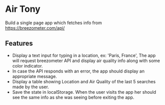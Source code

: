 # Air Tony

Build a single page app which fetches info from https://breezometer.com/api/

## Features
* Display a text input for typing in a location, ex: 'Paris, France', The app will request breezometer  API and display air quality info along with some color indicator.
* In case the API responds with an error, the app should display an appropriate message.
* Display a table showing Location and Air Quality of the last 5 searches made by the user.
* Save the state in localStorage. When the user visits the app her should see the same info as she was seeing before exiting the app.